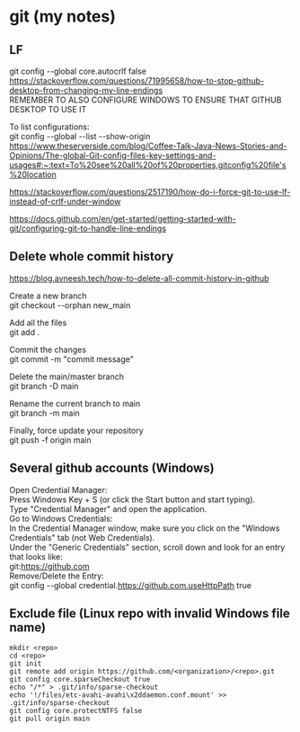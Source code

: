 # git (my notes)

## LF
git config --global core.autocrlf false<br>
https://stackoverflow.com/questions/71995658/how-to-stop-github-desktop-from-changing-my-line-endings<br>
REMEMBER TO ALSO CONFIGURE WINDOWS TO ENSURE THAT GITHUB DESKTOP TO USE IT<br>

To list configurations:<br>
git config --global --list --show-origin<br>
https://www.theserverside.com/blog/Coffee-Talk-Java-News-Stories-and-Opinions/The-global-Git-config-files-key-settings-and-usages#:~:text=To%20see%20all%20of%20properties,gitconfig%20file's%20location

https://stackoverflow.com/questions/2517190/how-do-i-force-git-to-use-lf-instead-of-crlf-under-window<br>

https://docs.github.com/en/get-started/getting-started-with-git/configuring-git-to-handle-line-endings

## Delete whole commit history
https://blog.avneesh.tech/how-to-delete-all-commit-history-in-github

Create a new branch<br>
git checkout --orphan new_main

Add all the files<br>
git add .

Commit the changes<br>
git commit -m "commit message"

Delete the main/master branch<br>
git branch -D main

Rename the current branch to main<br>
git branch -m main

Finally, force update your repository<br>
git push -f origin main

## Several github accounts (Windows)
Open Credential Manager:<br>
Press Windows Key + S (or click the Start button and start typing).<br>
Type "Credential Manager" and open the application.<br>
Go to Windows Credentials:<br>
In the Credential Manager window, make sure you click on the "Windows Credentials" tab (not Web Credentials).<br>
Under the "Generic Credentials" section, scroll down and look for an entry that looks like:<br>
git:https://github.com<br>
Remove/Delete the Entry:<br>
git config --global credential.https://github.com.useHttpPath true<br>

## Exclude file (Linux repo with invalid Windows file name)
```
mkdir <repo>
cd <repo>
git init
git remote add origin https://github.com/<organization>/<repo>.git
git config core.sparseCheckout true
echo "/*" > .git/info/sparse-checkout
echo '!/files/etc-avahi-avahi\x2ddaemon.conf.mount' >> .git/info/sparse-checkout
git config core.protectNTFS false
git pull origin main
```
